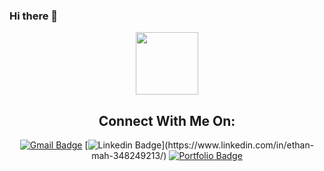 ### Hi there 👋

<div id="header" align="center">
  <img src="https://media.giphy.com/media/bGgsc5mWoryfgKBx1u/giphy.gif" width="100"/>
  
## Connect With Me On:
[![Gmail Badge](https://img.shields.io/badge/-ett.mah@gmail.com-c14438?style=flat-square&logo=Gmail&logoColor=white&link=mailto:ett.mah@gmail.com)](mailto:ett.mah@gmail.com)
[![Linkedin Badge](https://img.shields.io/badge/-Ethan_Mah-blue?style=flat-square&logo=Linkedin&logoColor=white&link=[[https://www.linkedin.com/in/osan](https://www.linkedin.com/in/ethan-mah-348249213/)/](https://www.linkedin.com/in/ethan-mah-348249213/))](https://www.linkedin.com/in/ethan-mah-348249213/)
[![Portfolio Badge](https://img.shields.io/badge/MinuteMailer-yellow?style=flat-square&logo=minutemailer&logoColor=yellow&link=https://ethaaaanm.github.io/ethanmah.github.io/)](https://ethaaaanm.github.io/ethanmah.github.io/)

</div>


<!--
**ethaaaanm/ethaaaanm** is a ✨ _special_ ✨ repository because its `README.md` (this file) appears on your GitHub profile.

Here are some ideas to get you started:

- 🔭 I’m currently working on ...
- 🌱 I’m currently learning ...
- 👯 I’m looking to collaborate on ...
- 🤔 I’m looking for help with ...
- 💬 Ask me about ...
- 📫 How to reach me: ...
- 😄 Pronouns: ...
- ⚡ Fun fact: ...
-->
